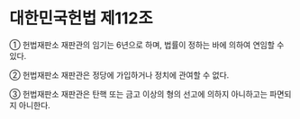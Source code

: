 # 대한민국헌법 제112조

① 헌법재판소 재판관의 임기는 6년으로 하며, 법률이 정하는 바에 의하여 연임할 수 있다.

② 헌법재판소 재판관은 정당에 가입하거나 정치에 관여할 수 없다.

③ 헌법재판소 재판관은 탄핵 또는 금고 이상의 형의 선고에 의하지 아니하고는 파면되지 아니한다.